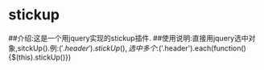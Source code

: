 # stickup
##介绍:这是一个用jquery实现的stickup插件.
##使用说明:直接用jquery选中对象,sitckUp().例:$('.header').stickUp(),选中多个:$('.header').each(function(){$(this).stickUp()})
